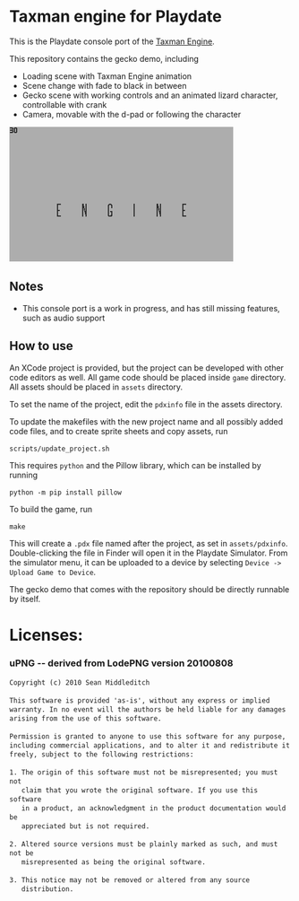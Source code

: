 # Taxman engine for Playdate

This is the Playdate console port of the [Taxman Engine](https://github.com/mcdevon/taxman-engine).

This repository contains the gecko demo, including

- Loading scene with Taxman Engine animation
- Scene change with fade to black in between
- Gecko scene with working controls and an animated lizard character, controllable with crank
- Camera, movable with the d-pad or following the character

![Gecko animation](demo-1.gif)

## Notes

- This console port is a work in progress, and has still missing features, such as audio support

## How to use

An XCode project is provided, but the project can be developed with other code editors as well. All game code should be placed inside `game` directory. All assets should be placed in `assets` directory.

To set the name of the project, edit the `pdxinfo` file in the assets directory.

To update the makefiles with the new project name and all possibly added code files, and to create sprite sheets and copy assets, run

```
scripts/update_project.sh
```

This requires `python` and the Pillow library, which can be installed by running

```
python -m pip install pillow
```

To build the game, run

```
make
```

This will create a `.pdx` file named after the project, as set in `assets/pdxinfo`. Double-clicking the file in Finder will open it in the Playdate Simulator. From the simulator menu, it can be uploaded to a device by selecting `Device -> Upload Game to Device`.

The gecko demo that comes with the repository should be directly runnable by itself.

# Licenses:

### uPNG -- derived from LodePNG version 20100808

```Copyright (c) 2005-2010 Lode Vandevenne
Copyright (c) 2010 Sean Middleditch

This software is provided 'as-is', without any express or implied
warranty. In no event will the authors be held liable for any damages
arising from the use of this software.

Permission is granted to anyone to use this software for any purpose,
including commercial applications, and to alter it and redistribute it
freely, subject to the following restrictions:

1. The origin of this software must not be misrepresented; you must not
   claim that you wrote the original software. If you use this software
   in a product, an acknowledgment in the product documentation would be
   appreciated but is not required.

2. Altered source versions must be plainly marked as such, and must not be
   misrepresented as being the original software.

3. This notice may not be removed or altered from any source
   distribution.
```
